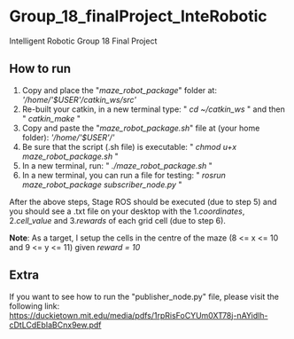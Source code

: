# Group_18_finalProject_InteRobotic
Intelligent Robotic Group 18 Final Project

## How to run
1. Copy and place the "_maze_robot_package_" folder at: _'/home/'$USER'/catkin_ws/src'_
2. Re-built your catkin, in a new terminal type: " _cd ~/catkin_ws_ " and then " _catkin_make_ "
3. Copy and paste the "_maze_robot_package.sh_" file at (your home folder): _'/home/'$USER'/'_
4. Be sure that the script (.sh file) is executable: " _chmod u+x maze_robot_package.sh_ "
5. In a new terminal, run: " _./maze_robot_package.sh_ "
6. In a new terminal, you can run a file for testing: " _rosrun maze_robot_package subscriber_node.py_ "

After the above steps, Stage ROS should be executed (due to step 5) and you should see a .txt file on your desktop with the 1._coordinates_, 2._cell_value_ and 3._rewards_ of each grid cell (due to step 6).

**Note**: As a target, I setup the cells in the centre of the maze (8 <= x <= 10 and 9 <= y <= 11) given _reward = 10_

## Extra
If you want to see how to run the "publisher_node.py" file, please visit the following link: 
https://duckietown.mit.edu/media/pdfs/1rpRisFoCYUm0XT78j-nAYidlh-cDtLCdEbIaBCnx9ew.pdf

